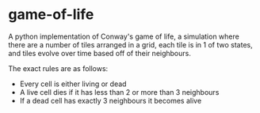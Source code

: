 # game-of-life
A python implementation of Conway's game of life, a simulation where there are a number of tiles
arranged in a grid, each tile is in 1 of two states, and tiles evolve over time based off of their neighbours.

The exact rules are as follows:
- Every cell is either living or dead
- A live cell dies if it has less than 2 or more than 3 neighbours
- If a dead cell has exactly 3 neighbours it becomes alive


